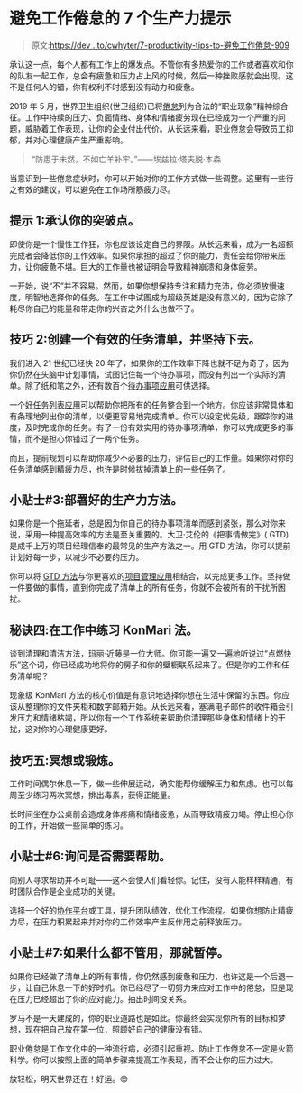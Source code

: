 # 避免工作倦怠的 7 个生产力提示

> 原文:[https://dev . to/cwhyter/7-productivity-tips-to-避免工作倦怠-909](https://dev.to/cwhyter/7-productivity-tips-to-avoid-burnout-at-work-909)

承认这一点，每个人都有工作上的爆发点。不管你有多热爱你的工作或者喜欢和你的队友一起工作，总会有疲惫和压力占上风的时候，然后一种挫败感就会出现。这不是任何人的错，你有权利不时感到没有动力和疲惫。

2019 年 5 月，世界卫生组织(世卫组织)已将[倦怠](https://www.who.int/mental_health/evidence/burn-out/en/)列为合法的“职业现象”精神综合征。工作中持续的压力、负面情绪、身体和情绪疲劳现在已经成为一个严重的问题，威胁着工作表现，让你的企业付出代价。从长远来看，职业倦怠会导致员工抑郁，并对心理健康产生严重影响。

> “防患于未然，不如亡羊补牢。”——埃兹拉·塔夫脱·本森

当意识到一些倦怠症状时，你可以开始对你的工作方式做一些调整。这里有一些行之有效的建议，可以避免在工作场所筋疲力尽。

## [](#tip-1-acknowledge-your-breaking-point)提示 1:承认你的突破点。

即使你是一个慢性工作狂，你也应该设定自己的界限。从长远来看，成为一名超额完成者会降低你的工作效率。如果你承担的超过了你的能力，责任会给你带来压力，让你疲惫不堪。巨大的工作量也被证明会导致精神崩溃和身体疲劳。

一开始，说“不”并不容易。然而，如果你想保持专注和精力充沛，你必须放慢速度，明智地选择你的任务。在工作中试图成为超级英雄是没有意义的，因为它除了耗尽你自己的能量和带走你的兴奋之外什么也做不了。

## 技巧 2:创建一个有效的任务清单，并坚持下去。

我们进入 21 世纪已经快 20 年了，如果你的工作效率下降也就不足为奇了，因为你仍然在头脑中计划事情，试图记住每一个待办事项，而没有列出一个实际的清单。除了纸和笔之外，还有数百个[待办事项应用](https://quire.io/compare/best-to-do-list-apps)可供选择。

一个[好任务列表应用](https://quire.io/blog/p/Top-3-Online-To-Do-List-Software-Productivity-Tips.html)可以帮助你把所有的任务整合到一个地方。你应该非常具体和有条理地列出你的清单，以便更容易地完成清单。你可以设定优先级，跟踪你的进度，及时完成你的任务。有了一份有效实用的待办事项清单，你可以完成更多的事情，而不是担心你错过了一两个任务。

而且，提前规划可以帮助你减少不必要的压力，评估自己的工作量。如果你对你的任务清单感到精疲力尽，也许是时候拔掉清单上的一些任务了。

## [](#tip-3-deploy-a-good-productivity-method)小贴士#3:部署好的生产力方法。

如果你是一个拖延者，总是因为你自己的待办事项清单而感到紧张，那么对你来说，采用一种提高效率的方法是至关重要的。大卫·艾伦的《把事情做完》( GTD)是成千上万的项目经理信奉的最常见的生产方法之一。用 GTD 方法，你可以提前计划好每一步，以减少不必要的压力。

你可以将 [GTD 方法](https://quire.io/blog/p/Setup-GTD-Method-in-Quire.html)与你更喜欢的[项目管理应用](https://quire.io/compare/best-project-management-software-reviews-comparisons)相结合，以完成更多工作。坚持做一件要做的事情，直到你完成了清单上的所有任务，你就不会被所有的干扰所困扰。

## [](#tip-4-practice-konmari-method-at-work)秘诀四:在工作中练习 KonMari 法。

谈到清理和清洁方法，玛丽·近藤是一位大师。你可能一遍又一遍地听说过“点燃快乐”这个词，你已经成功地将你的房子和你的壁橱联系起来了。但是你的工作和任务清单呢？

现象级 KonMari 方法的核心价值是有意识地选择你想在生活中保留的东西。你应该从整理你的文件夹柜和数字邮箱开始。从长远来看，塞满电子邮件的收件箱会引发压力和情绪枯竭，所以你有一个工作系统来帮助你清理那些身体和情绪上的干扰，这对你的心理健康更好。

## 技巧五:冥想或锻炼。

工作时间偶尔休息一下，做一些伸展运动，确实能帮你缓解压力和焦虑。也可以每周至少练习两次冥想，排出毒素，获得正能量。

长时间坐在办公桌前会造成身体疼痛和情绪疲惫，从而导致精疲力竭。停止担心你的工作，开始做一些简单的练习。

## [](#tip-6-ask-if-you-need-help)小贴士#6:询问是否需要帮助。

向别人寻求帮助并不可耻——这不会使人们看轻你。记住，没有人能样样精通，有时团队合作是企业成功的关键。

选择一个好的[协作平台](https://www.entrepreneur.com/article/336214)或工具，提升团队绩效，优化工作流程。如果你想防止精疲力尽，在压力积累起来并对你的工作效率产生反作用之前释放压力。

## [](#tip-7-if-nothing-works-take-time-out)小贴士#7:如果什么都不管用，那就暂停。

如果你已经做了清单上的所有事情，你仍然感到疲惫和压力，也许这是一个后退一步，让自己休息一下的好时机。你已经尽了一切努力来应对工作中的倦怠，但是现在压力已经超出了你的应对能力。抽出时间没关系。

罗马不是一天建成的，你的职业道路也是如此。你最终会实现你所有的目标和梦想，现在把自己放在第一位，照顾好自己的健康没有错。

职业倦怠是工作文化中的一种流行病，必须引起重视。防止工作倦怠不一定是火箭科学。你可以按照上面的简单步骤来提高工作表现，而不会让你的压力过大。

放轻松，明天世界还在！好运。😊
